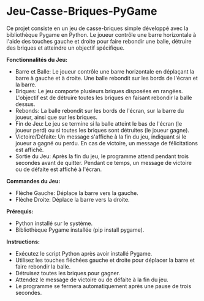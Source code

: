 # Jeu-Casse-Briques-PyGame

Ce projet consiste en un jeu de casse-briques simple développé avec la bibliothèque Pygame en Python. Le joueur contrôle une barre horizontale à l'aide des touches gauche et droite pour faire rebondir une balle, détruire des briques et atteindre un objectif spécifique.

**Fonctionnalités du Jeu:**

 * Barre et Balle: Le joueur contrôle une barre horizontale en déplaçant la barre à gauche et à droite. Une balle rebondit sur les bords de l'écran et la barre.
 * Briques: Le jeu comporte plusieurs briques disposées en rangées. L'objectif est de détruire toutes les briques en faisant rebondir la balle dessus.
 * Rebonds: La balle rebondit sur les bords de l'écran, sur la barre du joueur, ainsi que sur les briques.
 * Fin de Jeu: Le jeu se termine si la balle atteint le bas de l'écran (le joueur perd) ou si toutes les briques sont détruites (le joueur gagne).
 * Victoire/Défaite: Un message s'affiche à la fin du jeu, indiquant si le joueur a gagné ou perdu. En cas de victoire, un message de félicitations est affiché.
 * Sortie du Jeu: Après la fin du jeu, le programme attend pendant trois secondes avant de quitter. Pendant ce temps, un message de victoire ou de défaite est affiché à l'écran.

**Commandes du Jeu:**

 * Flèche Gauche: Déplace la barre vers la gauche.
 * Flèche Droite: Déplace la barre vers la droite.

**Prérequis:**

 * Python installé sur le système.
 * Bibliothèque Pygame installée (pip install pygame).

**Instructions:**

 * Exécutez le script Python après avoir installé Pygame.
 * Utilisez les touches fléchées gauche et droite pour déplacer la barre et faire rebondir la balle.
 * Détruisez toutes les briques pour gagner.
 * Attendez le message de victoire ou de défaite à la fin du jeu.
 * Le programme se fermera automatiquement après une pause de trois secondes.
